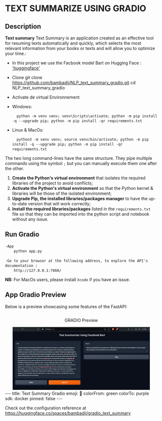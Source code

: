 # TEXT SUMMARIZE USING GRADIO 


## Description

**Text summary** Text Summary is an application created as an effective tool for resuming texts automatically and quickly, which selects the most relevant information from your books or texts and will allow you to optimize your time.: 
- In this project we use the Facbook model Bart on Hugging Face : ['huggingface'](https://huggingface.co/facebook/bart-large-cnn)


- Clone 
        git clone https://github.com/bambadij/NLP_text_summary_gradio.git
        cd NLP_text_summary_gradio

- Activate de virtual Environnement
- Windows:
        
        python -m venv venv; venv\Scripts\activate; python -m pip install -q --upgrade pip; python -m pip install -qr requirements.txt  

- Linux & MacOs:
        
        python3 -m venv venv; source venv/bin/activate; python -m pip install -q --upgrade pip; python -m pip install -qr requirements.txt  

The two long command-lines have the same structure. They pipe multiple commands using the symbol ` ; ` but you can manually execute them one after the other.

1. **Create the Python's virtual environment** that isolates the required libraries of the project to avoid conflicts;
2. **Activate the Python's virtual environment** so that the Python kernel & libraries will be those of the isolated environment;
3. **Upgrade Pip, the installed libraries/packages manager** to have the up-to-date version that will work correctly;
4. **Install the required libraries/packages** listed in the `requirements.txt` file so that they can be imported into the python script and notebook without any issue.
## Run Gradio 
    -App 
        python app.py

    -Go to your browser at the following address, to explore the API's documentation :
        http://127.0.0.1:7860/
**NB:** For MacOs users, please install `Xcode` if you have an issue.

## App Gradio Preview

Below is a preview showcasing some features of the FastAPI:

<div style="display: flex; align-items: center;">
    <div style="flex: 33.33%; text-align: center;">
        <p>GRADIO Preview</p>
        <img src="https://github.com/bambadij/Text-Summarize_using_Fastapi_gradio/blob/main/image/gradio.PNG" alt="Middle" width="90%"/>
    </div>
</div>
---
title: Text Summary Gradio
emoji: 🐨
colorFrom: green
colorTo: purple
sdk: docker
pinned: false
---

Check out the configuration reference at https://huggingface.co/spaces/bambadij/gradio_text_summary
